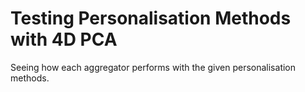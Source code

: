 # Testing Personalisation Methods with 4D PCA

Seeing how each aggregator performs with the given personalisation methods.